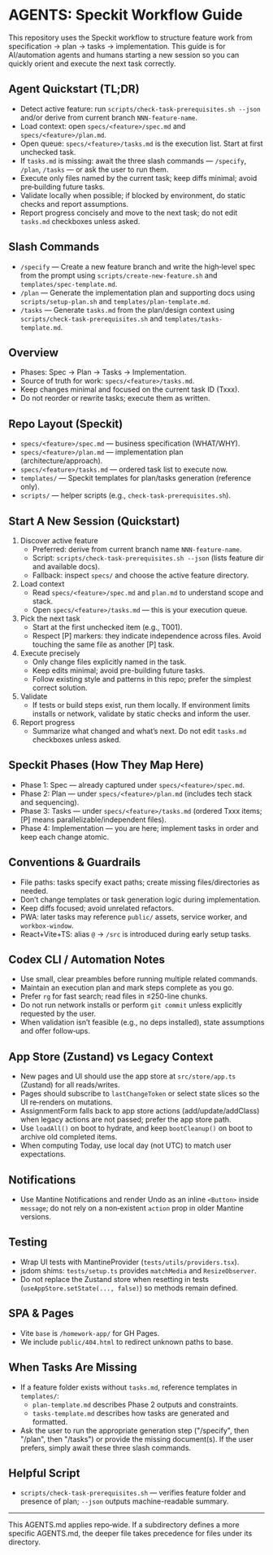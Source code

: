 # AGENTS: Speckit Workflow Guide

This repository uses the Speckit workflow to structure feature work from specification → plan → tasks → implementation. This guide is for AI/automation agents and humans starting a new session so you can quickly orient and execute the next task correctly.

## Agent Quickstart (TL;DR)
- Detect active feature: run `scripts/check-task-prerequisites.sh --json` and/or derive from current branch `NNN-feature-name`.
- Load context: open `specs/<feature>/spec.md` and `specs/<feature>/plan.md`.
- Open queue: `specs/<feature>/tasks.md` is the execution list. Start at first unchecked task.
- If `tasks.md` is missing: await the three slash commands — `/specify`, `/plan`, `/tasks` — or ask the user to run them.
- Execute only files named by the current task; keep diffs minimal; avoid pre‑building future tasks.
- Validate locally when possible; if blocked by environment, do static checks and report assumptions.
- Report progress concisely and move to the next task; do not edit `tasks.md` checkboxes unless asked.

## Slash Commands
- `/specify` — Create a new feature branch and write the high‑level spec from the prompt using `scripts/create-new-feature.sh` and `templates/spec-template.md`.
- `/plan` — Generate the implementation plan and supporting docs using `scripts/setup-plan.sh` and `templates/plan-template.md`.
- `/tasks` — Generate `tasks.md` from the plan/design context using `scripts/check-task-prerequisites.sh` and `templates/tasks-template.md`.

## Overview
- Phases: Spec → Plan → Tasks → Implementation.
- Source of truth for work: `specs/<feature>/tasks.md`.
- Keep changes minimal and focused on the current task ID (Txxx).
- Do not reorder or rewrite tasks; execute them as written.

## Repo Layout (Speckit)
- `specs/<feature>/spec.md` — business specification (WHAT/WHY).
- `specs/<feature>/plan.md` — implementation plan (architecture/approach).
- `specs/<feature>/tasks.md` — ordered task list to execute now.
- `templates/` — Speckit templates for plan/tasks generation (reference only).
- `scripts/` — helper scripts (e.g., `check-task-prerequisites.sh`).

## Start A New Session (Quickstart)
1. Discover active feature
   - Preferred: derive from current branch name `NNN-feature-name`.
   - Script: `scripts/check-task-prerequisites.sh --json` (lists feature dir and available docs).
   - Fallback: inspect `specs/` and choose the active feature directory.
2. Load context
   - Read `specs/<feature>/spec.md` and `plan.md` to understand scope and stack.
   - Open `specs/<feature>/tasks.md` — this is your execution queue.
3. Pick the next task
   - Start at the first unchecked item (e.g., T001).
   - Respect [P] markers: they indicate independence across files. Avoid touching the same file as another [P] task.
4. Execute precisely
   - Only change files explicitly named in the task.
   - Keep edits minimal; avoid pre-building future tasks.
   - Follow existing style and patterns in this repo; prefer the simplest correct solution.
5. Validate
   - If tests or build steps exist, run them locally. If environment limits installs or network, validate by static checks and inform the user.
6. Report progress
   - Summarize what changed and what’s next. Do not edit `tasks.md` checkboxes unless asked.

## Speckit Phases (How They Map Here)
- Phase 1: Spec — already captured under `specs/<feature>/spec.md`.
- Phase 2: Plan — under `specs/<feature>/plan.md` (includes tech stack and sequencing).
- Phase 3: Tasks — under `specs/<feature>/tasks.md` (ordered Txxx items; [P] means parallelizable/independent files).
- Phase 4: Implementation — you are here; implement tasks in order and keep each change atomic.

## Conventions & Guardrails
- File paths: tasks specify exact paths; create missing files/directories as needed.
- Don’t change templates or task generation logic during implementation.
- Keep diffs focused; avoid unrelated refactors.
- PWA: later tasks may reference `public/` assets, service worker, and `workbox-window`.
- React+Vite+TS: alias `@` → `/src` is introduced during early setup tasks.

## Codex CLI / Automation Notes
- Use small, clear preambles before running multiple related commands.
- Maintain an execution plan and mark steps complete as you go.
- Prefer `rg` for fast search; read files in ≤250-line chunks.
- Do not run network installs or perform `git commit` unless explicitly requested by the user.
- When validation isn’t feasible (e.g., no deps installed), state assumptions and offer follow‑ups.

## App Store (Zustand) vs Legacy Context
- New pages and UI should use the app store at `src/store/app.ts` (Zustand) for all reads/writes.
- Pages should subscribe to `lastChangeToken` or select state slices so the UI re‑renders on mutations.
- AssignmentForm falls back to app store actions (add/update/addClass) when legacy actions are not passed; prefer the app store path.
- Use `loadAll()` on boot to hydrate, and keep `bootCleanup()` on boot to archive old completed items.
- When computing Today, use local day (not UTC) to match user expectations.

## Notifications
- Use Mantine Notifications and render Undo as an inline `<Button>` inside `message`; do not rely on a non‑existent `action` prop in older Mantine versions.

## Testing
- Wrap UI tests with MantineProvider (`tests/utils/providers.tsx`).
- jsdom shims: `tests/setup.ts` provides `matchMedia` and `ResizeObserver`.
- Do not replace the Zustand store when resetting in tests (`useAppStore.setState(..., false)`) so methods remain defined.

## SPA & Pages
- Vite `base` is `/homework-app/` for GH Pages.
- We include `public/404.html` to redirect unknown paths to base.

## When Tasks Are Missing
- If a feature folder exists without `tasks.md`, reference templates in `templates/`:
  - `plan-template.md` describes Phase 2 outputs and constraints.
  - `tasks-template.md` describes how tasks are generated and formatted.
- Ask the user to run the appropriate generation step ("/specify", then "/plan", then "/tasks") or provide the missing document(s). If the user prefers, simply await these three slash commands.

## Helpful Script
- `scripts/check-task-prerequisites.sh` — verifies feature folder and presence of plan; `--json` outputs machine-readable summary.

---
This AGENTS.md applies repo‑wide. If a subdirectory defines a more specific AGENTS.md, the deeper file takes precedence for files under its directory.

